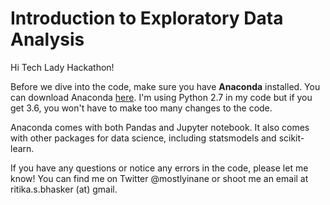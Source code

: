 # Introduction to Exploratory Data Analysis

Hi Tech Lady Hackathon!

Before we dive into the code, make sure you have **Anaconda** installed. You can download Anaconda [here](https://www.anaconda.com/download/). I'm using Python 2.7 in my code but if you get 3.6, you won't have to make too many changes to the code. 

Anaconda comes with both Pandas and Jupyter notebook. It also comes with other packages for data science, including statsmodels and scikit-learn. 

If you have any questions or notice any errors in the code, please let me know! You can find me on Twitter @mostlyinane or shoot me an email at ritika.s.bhasker (at) gmail.

